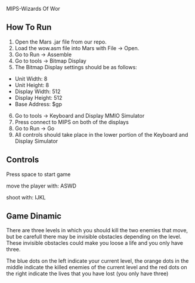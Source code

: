 MIPS-Wizards Of Wor


## How To Run

1. Open the Mars .jar file from our repo.
2. Load the wow.asm file into Mars with File -> Open.
3. Go to Run -> Assemble
4. Go to tools -> Bitmap Display
5. The Bitmap Display settings should be as follows:
  - Unit Width: 8
  - Unit Height: 8
  - Display Width: 512
  - Display Height: 512
  - Base Address: $gp
6. Go to tools -> Keyboard and Display MMIO Simulator
7. Press connect to MIPS on both of the displays
8. Go to Run -> Go
9. All controls should take place in the lower portion of the Keyboard and Display Simulator

## Controls

Press space to start game

move the player with:  ASWD

shoot with: IJKL

## Game Dinamic

There are three levels in which you should kill the two enemies that move, but be carefull there may be invisible obstacles depending on the level. These invisible obstacles could make you loose a life and you only have three. 

The blue dots on the left indicate your current level, the orange dots in the middle indicate the killed enemies of the current level and the red dots on the right indicate the lives that you have lost (you only have three)
